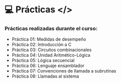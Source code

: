 # 💻 Prácticas </> 

### Prácticas realizadas durante el curso:

- Práctica 01: Medidas de desempeño
- Práctica 02: Introducción a C
- Práctica 03: Circuitos combinacionales
- Práctica 04: Unidad Aritmético-Lógica
- Práctica 05: Lógica secuencial
- Práctica 06: Lenguaje ensamblador
- Práctica 07: Convenciones de llamada a subrutinas
- Práctica 08: Llamadas al sistema
